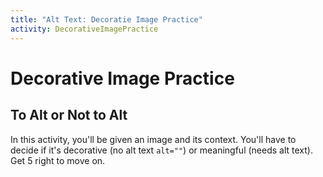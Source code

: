```yaml
---
title: "Alt Text: Decoratie Image Practice"
activity: DecorativeImagePractice
---
```


# Decorative Image Practice

<h2 class="subheading">To Alt or Not to Alt</h2>

In this activity, you'll be given an image and its context. You'll have to decide if it's decorative (no alt text `alt=""`) or meaningful (needs alt text). Get 5 right to move on.

